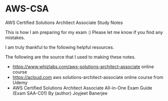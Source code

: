 # AWS-CSA
AWS Certified Solutions Architect Associate Study Notes

This is how I am preparing for my exam :) Please let me know if you find any mistakes. 

I am truly thankful to the following helpful resources. 

The following are the source that I used to making these notes. 

* https://www.whizlabs.com/aws-solutions-architect-associate online course
* https://acloud.com aws solutions-architect-associate online course from Udemy
* AWS Certified Solutions Architect Associate All-in-One Exam Guide (Exam SAA-C01) 
  By (author)  Joyjeet Banerjee
